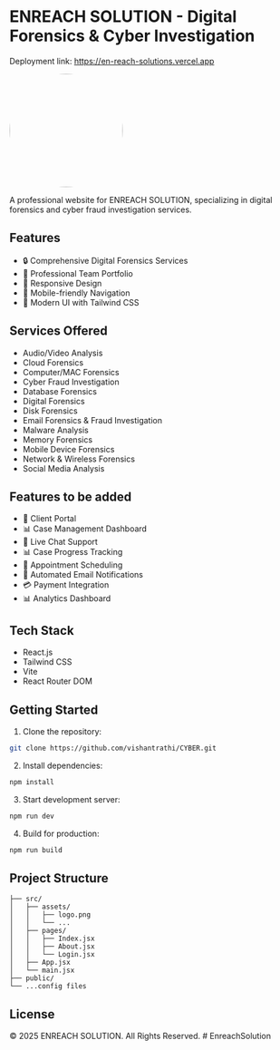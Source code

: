 # ENREACH SOLUTION - Digital Forensics & Cyber Investigation

Deployment link: https://en-reach-solutions.vercel.app

<img src="https://github.com/user-attachments/assets/fcd7e965-c0ef-42c4-8443-938acde0da68" alt="logo" width="200" height="200" style="border-radius: 50%;">





A professional website for ENREACH SOLUTION, specializing in digital forensics and cyber fraud investigation services.

## Features

- 🔒 Comprehensive Digital Forensics Services
- 💼 Professional Team Portfolio
- 📱 Responsive Design
- 🍔 Mobile-friendly Navigation
- 🎨 Modern UI with Tailwind CSS

## Services Offered

- Audio/Video Analysis
- Cloud Forensics
- Computer/MAC Forensics
- Cyber Fraud Investigation
- Database Forensics
- Digital Forensics
- Disk Forensics
- Email Forensics & Fraud Investigation
- Malware Analysis
- Memory Forensics
- Mobile Device Forensics
- Network & Wireless Forensics
- Social Media Analysis

## Features to be added
- 📱 Client Portal
- 📊 Case Management Dashboard
- 💬 Live Chat Support
- 📊 Case Progress Tracking
- 📅 Appointment Scheduling
- 📧 Automated Email Notifications
- 💳 Payment Integration
- 📊 Analytics Dashboard

## Tech Stack

- React.js
- Tailwind CSS
- Vite
- React Router DOM

## Getting Started

1. Clone the repository:
```sh
git clone https://github.com/vishantrathi/CYBER.git
```

2. Install dependencies:
```sh
npm install
```

3. Start development server:
```sh
npm run dev
```

4. Build for production:
```sh
npm run build
```

## Project Structure

```
├── src/
│   ├── assets/
│   │   ├── logo.png
│   │   └── ...
│   ├── pages/
│   │   ├── Index.jsx
│   │   ├── About.jsx
│   │   └── Login.jsx
│   ├── App.jsx
│   └── main.jsx
├── public/
└── ...config files
```



## License

© 2025 ENREACH SOLUTION. All Rights Reserved.
#   E n r e a c h S o l u t i o n  
 